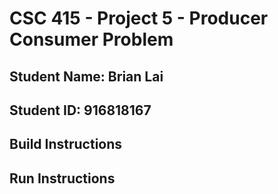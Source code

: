 # CSC 415 - Project 5 - Producer Consumer Problem

## Student Name: Brian Lai

## Student ID: 916818167

## Build Instructions

## Run Instructions

